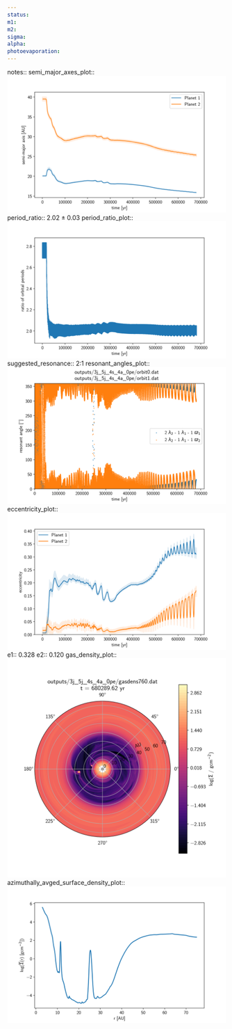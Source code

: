 ```yaml
---
status:
m1:
m2:
sigma:
alpha:
photoevaporation:
---
```


notes::
semi_major_axes_plot:: ![semi_major_axes_3j_5j_4s_4a_0pe.png](plots/semi_major_axes/semi_major_axes_3j_5j_4s_4a_0pe.png)
period_ratio:: 2.02 ± 0.03
period_ratio_plot:: ![period_ratio_3j_5j_4s_4a_0pe.png](plots/period_ratio/period_ratio_3j_5j_4s_4a_0pe.png)
suggested_resonance:: 2:1
resonant_angles_plot:: ![resonant_angles_3j_5j_4s_4a_0pe.png](plots/resonant_angles/resonant_angles_3j_5j_4s_4a_0pe.png)
eccentricity_plot:: ![eccentricity_3j_5j_4s_4a_0pe.png](plots/eccentricity/eccentricity_3j_5j_4s_4a_0pe.png)
e1:: 0.328
e2:: 0.120
gas_density_plot:: ![gas_density_3j_5j_4s_4a_0pe.png](plots/gas_density/gas_density_3j_5j_4s_4a_0pe.png)
azimuthally_avged_surface_density_plot:: ![azimuthally_avged_surface_density_3j_5j_4s_4a_0pe.png](plots/azimuthally_avged_surface_density/azimuthally_avged_surface_density_3j_5j_4s_4a_0pe.png)
